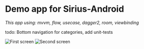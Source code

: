 #  Demo app for Sirius-Android

*This app using: mvvm, flow, usecase, dagger2, room, viewbinding*

todo: Bottom navigation for categories, add unit-tests

![First screen](https://i.ibb.co/3vh8FVL/Screenshot-1630773915.png)
![Second screen](https://i.ibb.co/0JgLMY5/Screenshot-1630773918.png)
